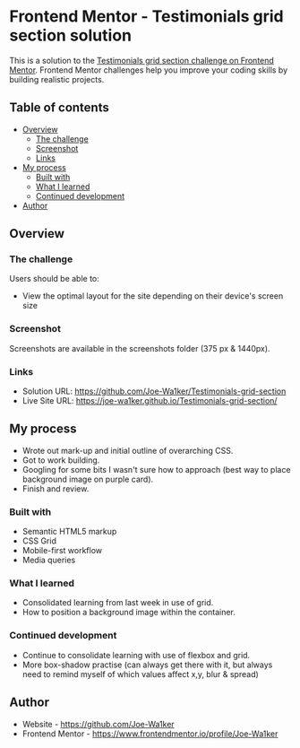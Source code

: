 # Frontend Mentor - Testimonials grid section solution

This is a solution to the [Testimonials grid section challenge on Frontend Mentor](https://www.frontendmentor.io/challenges/testimonials-grid-section-Nnw6J7Un7). Frontend Mentor challenges help you improve your coding skills by building realistic projects. 

## Table of contents

- [Overview](#overview)
  - [The challenge](#the-challenge)
  - [Screenshot](#screenshot)
  - [Links](#links)
- [My process](#my-process)
  - [Built with](#built-with)
  - [What I learned](#what-i-learned)
  - [Continued development](#continued-development)
- [Author](#author)

## Overview

### The challenge

Users should be able to:

- View the optimal layout for the site depending on their device's screen size

### Screenshot

Screenshots are available in the screenshots folder (375 px & 1440px).

### Links

- Solution URL: https://github.com/Joe-Wa1ker/Testimonials-grid-section
- Live Site URL: https://joe-wa1ker.github.io/Testimonials-grid-section/

## My process

- Wrote out mark-up and initial outline of overarching CSS.
- Got to work building.
- Googling for some bits I wasn't sure how to approach (best way to place background image on purple card).
- Finish and review.

### Built with

- Semantic HTML5 markup
- CSS Grid
- Mobile-first workflow
- Media queries

### What I learned

- Consolidated learning from last week in use of grid.
- How to position a background image within the container.

### Continued development

- Continue to consolidate learning with use of flexbox and grid.
- More box-shadow practise (can always get there with it, but always need to remind myself of which values affect x,y, blur & spread)

## Author

- Website - https://github.com/Joe-Wa1ker
- Frontend Mentor - https://www.frontendmentor.io/profile/Joe-Wa1ker
